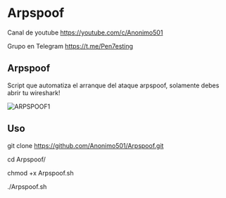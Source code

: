 # Arpspoof

Canal de youtube  https://youtube.com/c/Anonimo501

Grupo en Telegram https://t.me/Pen7esting

## Arpspoof

Script que automatiza el arranque del ataque arpspoof, solamente debes abrir tu wireshark!

![ARPSPOOF1](https://user-images.githubusercontent.com/67207446/149022228-37fc30ea-ff4f-4fba-9688-01b4b664e608.png)

## Uso

git clone https://github.com/Anonimo501/Arpspoof.git

cd Arpspoof/

chmod +x Arpspoof.sh

./Arpspoof.sh
